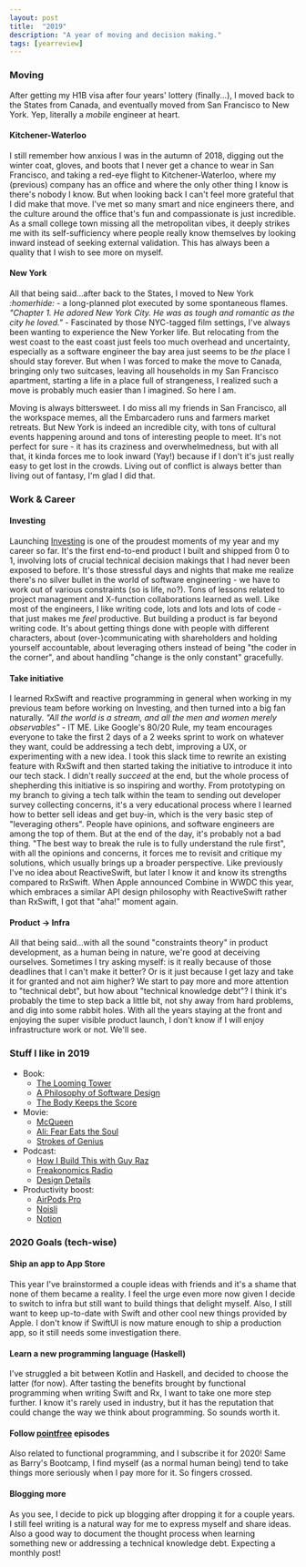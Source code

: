 ```yaml
---
layout: post
title:  "2019"
description: "A year of moving and decision making."
tags: [yearreview]
--- 
```


### Moving

After getting my H1B visa after four years' lottery (finally...), I moved back to the States from Canada, and eventually moved from San Francisco to New York. Yep, literally a _mobile_ engineer at heart.

#### Kitchener-Waterloo

I still remember how anxious I was in the autumn of 2018, digging out the winter coat, gloves, and boots that I never get a chance to wear in San Francisco, and taking a red-eye flight to Kitchener-Waterloo, where my (previous) company has an office and where the only other thing I know is there's nobody I know. But when looking back I can't feel more grateful that I did make that move. I've met so many smart and nice engineers there, and the culture around the office that's fun and compassionate is just incredible. As a small college town missing all the metropolitan vibes, it deeply strikes me with its self-sufficiency where people really know themselves by looking inward instead of seeking external validation. This has always been a quality that I wish to see more on myself.

#### New York

All that being said...after back to the States, I moved to New York _:homerhide:_ - a long-planned plot executed by some spontaneous flames.  _"Chapter 1. He adored New York City. He was as tough and romantic as the city he loved."_ - Fascinated by those NYC-tagged film settings, I've always been wanting to experience the New Yorker life. But relocating from the west coast to the east coast just feels too much overhead and uncertainty, especially as a software engineer the bay area just seems to be _the_ place I should stay forever. But when I was forced to make the move to Canada, bringing only two suitcases, leaving all households in my San Francisco apartment, starting a life in a place full of strangeness, I realized such a move is probably much easier than I imagined.  So here I am.

Moving is always bittersweet. I do miss all my friends in San Francisco, all the workspace memes, all the Embarcadero runs and farmers market retreats. But New York is indeed an incredible city, with tons of cultural events happening around and tons of interesting people to meet. It's not perfect for sure - it has its craziness and overwhelmedness, but with all that, it kinda forces me to look inward (Yay!) because if I don't it's just really easy to get lost in the crowds. Living out of conflict is always better than living out of fantasy, I'm glad I did that. 


### Work & Career

#### Investing

Launching [Investing](https://cash.app/stocks) is one of the proudest moments of my year and my career so far. It's the first end-to-end product I built and shipped from 0 to 1, involving lots of crucial technical decision makings that I had never been exposed to before. It's those stressful days and nights that make me realize there's no silver bullet in the world of software engineering - we have to work out of various constraints (so is life, no?). Tons of lessons related to project management and X-function collaborations learned as well. Like most of the engineers, I like writing code, lots and lots and lots of code - that just makes me _feel_ productive. But building a product is far beyond writing code. It's about getting things done with people with different characters, about (over-)communicating with shareholders and holding yourself accountable, about leveraging others instead of being "the coder in the corner", and about handling "change is the only constant" gracefully. 

#### Take initiative 

I learned RxSwift and reactive programming in general when working in my previous team before working on Investing, and then turned into a big fan naturally. _"All the world is a stream, and all the men and women merely observables"_ - IT ME. Like Google's 80/20 Rule, my team encourages everyone to take the first 2 days of a 2 weeks sprint to work on whatever they want, could be addressing a tech debt, improving a UX, or experimenting with a new idea. I took this slack time to rewrite an existing feature with RxSwift and then started taking the initiative to introduce it into our tech stack. I didn't really _succeed_ at the end, but the whole process of shepherding this initiative is so inspiring and worthy. From prototyping on my branch to giving a tech talk within the team to sending out developer survey collecting concerns, it's a very educational process where I learned how to better sell ideas and get buy-in, which is the very basic step of "leveraging others". People have opinions, and software engineers are among the top of them. But at the end of the day, it's probably not a bad thing. "The best way to break the rule is to fully understand the rule first", with all the opinions and concerns, it forces me to revisit and critique my solutions, which usually brings up a broader perspective. Like previously I've no idea about ReactiveSwift, but later I know it and know its strengths compared to RxSwift. When Apple announced Combine in WWDC this year, which embraces a similar API design philosophy with ReactiveSwift rather than RxSwift, I got that "aha!" moment again. 

#### Product -> Infra

All that being said...with all the sound "constraints theory" in product development, as a human being in nature, we're good at deceiving ourselves. Sometimes I try asking myself: is it really because of those deadlines that I can't make it better? Or is it just because I get lazy and take it for granted and not aim higher? We start to pay more and more attention to "technical debt", but how about "technical knowledge debt"? I think it's probably the time to step back a little bit, not shy away from hard problems, and dig into some rabbit holes. With all the years staying at the front and enjoying the super visible product launch, I don't know if I will enjoy infrastructure work or not. We'll see. 


### Stuff I like in 2019 

- Book: 
    - [The Looming Tower](https://www.goodreads.com/book/show/110890.The_Looming_Tower) 
    - [A Philosophy of Software Design](https://www.goodreads.com/en/book/show/39996759-a-philosophy-of-software-design) 
    - [The Body Keeps the Score](https://www.goodreads.com/book/show/18693771-the-body-keeps-the-score)
- Movie: 
    - [McQueen](https://www.imdb.com/title/tt6510332/) 
    - [Ali: Fear Eats the Soul](https://www.imdb.com/title/tt0071141/) 
    - [Strokes of Genius](https://www.imdb.com/title/tt8638420/)
- Podcast: 
    - [How I Build This with Guy Raz](https://www.npr.org/podcasts/510313/how-i-built-this) 
    - [Freakonomics Radio](http://freakonomics.com/) 
    - [Design Details](https://spec.fm/podcasts/design-details) 
- Productivity boost: 
    - [AirPods Pro](https://www.apple.com/airpods-pro/) 
    - [Noisli](https://www.noisli.com/) 
    - [Notion](https://www.notion.so/) 


### 2020 Goals (tech-wise) 

#### Ship an app to App Store

This year I've brainstormed a couple ideas with friends and it's a shame that none of them became a reality. I feel the urge even more now given I decide to switch to infra but still want to build things that delight myself. Also, I still want to keep up-to-date with Swift and other cool new things provided by Apple. I don't know if SwiftUI is now mature enough to ship a production app, so it still needs some investigation there. 

#### Learn a new programming language (Haskell)

I've struggled a bit between Kotlin and Haskell, and decided to choose the latter (for now). After tasting the benefits brought by functional programming when writing Swift and Rx, I want to take one more step further. I know it's rarely used in industry, but it has the reputation that could change the way we think about programming. So sounds worth it.

#### Follow [pointfree](https://www.pointfree.co/) episodes 

Also related to functional programming, and I subscribe it for 2020! Same as Barry's Bootcamp, I find myself (as a normal human being) tend to take things more seriously when I pay more for it. So fingers crossed. 

#### Blogging more 

As you see, I decide to pick up blogging after dropping it for a couple years. I still feel writing is a natural way for me to express myself and share ideas. Also a good way to document the thought process when learning something new or addressing a technical knowledge debt. Expecting a monthly post! 
